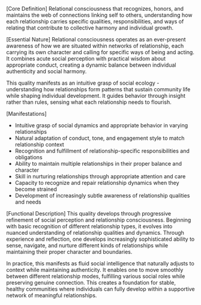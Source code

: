[Core Definition]
Relational consciousness that recognizes, honors, and maintains the web of connections linking self to others, understanding how each relationship carries specific qualities, responsibilities, and ways of relating that contribute to collective harmony and individual growth.

[Essential Nature]
Relational consciousness operates as an ever-present awareness of how we are situated within networks of relationship, each carrying its own character and calling for specific ways of being and acting. It combines acute social perception with practical wisdom about appropriate conduct, creating a dynamic balance between individual authenticity and social harmony.

This quality manifests as an intuitive grasp of social ecology - understanding how relationships form patterns that sustain community life while shaping individual development. It guides behavior through insight rather than rules, sensing what each relationship needs to flourish.

[Manifestations]
- Intuitive grasp of social dynamics and appropriate behavior in varying relationships
- Natural adaptation of conduct, tone, and engagement style to match relationship context
- Recognition and fulfillment of relationship-specific responsibilities and obligations
- Ability to maintain multiple relationships in their proper balance and character
- Skill in nurturing relationships through appropriate attention and care
- Capacity to recognize and repair relationship dynamics when they become strained
- Development of increasingly subtle awareness of relationship qualities and needs

[Functional Description]
This quality develops through progressive refinement of social perception and relationship consciousness. Beginning with basic recognition of different relationship types, it evolves into nuanced understanding of relationship qualities and dynamics. Through experience and reflection, one develops increasingly sophisticated ability to sense, navigate, and nurture different kinds of relationships while maintaining their proper character and boundaries.

In practice, this manifests as fluid social intelligence that naturally adjusts to context while maintaining authenticity. It enables one to move smoothly between different relationship modes, fulfilling various social roles while preserving genuine connection. This creates a foundation for stable, healthy communities where individuals can fully develop within a supportive network of meaningful relationships.